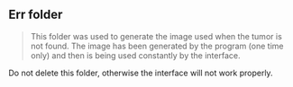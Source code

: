## Err folder
> This folder was used to generate the image used when the tumor is not found. The image has been generated by the program (one time only) and then is being
used constantly by the interface.

Do not delete this folder, otherwise the interface will not work properly.